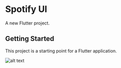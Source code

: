 # Spotify UI

A new Flutter project.

## Getting Started

This project is a starting point for a Flutter application.

![alt text]()
